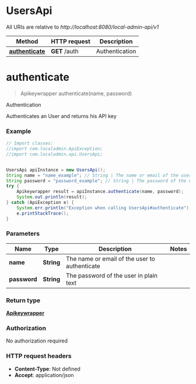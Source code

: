 # UsersApi

All URIs are relative to *http://localhost:8080/local-admin-api/v1*

Method | HTTP request | Description
------------- | ------------- | -------------
[**authenticate**](UsersApi.md#authenticate) | **GET** /auth | Authentication

<a name="authenticate"></a>
# **authenticate**
> Apikeywrapper authenticate(name, password)

Authentication

Authenticates an User and returns his API key

### Example
```java
// Import classes:
//import com.localadmin.ApiException;
//import com.localadmin.api.UsersApi;


UsersApi apiInstance = new UsersApi();
String name = "name_example"; // String | The name or email of the user to authenticate
String password = "password_example"; // String | The password of the user in plain text
try {
    Apikeywrapper result = apiInstance.authenticate(name, password);
    System.out.println(result);
} catch (ApiException e) {
    System.err.println("Exception when calling UsersApi#authenticate");
    e.printStackTrace();
}
```

### Parameters

Name | Type | Description  | Notes
------------- | ------------- | ------------- | -------------
 **name** | **String**| The name or email of the user to authenticate |
 **password** | **String**| The password of the user in plain text |

### Return type

[**Apikeywrapper**](Apikeywrapper.md)

### Authorization

No authorization required

### HTTP request headers

 - **Content-Type**: Not defined
 - **Accept**: application/json

